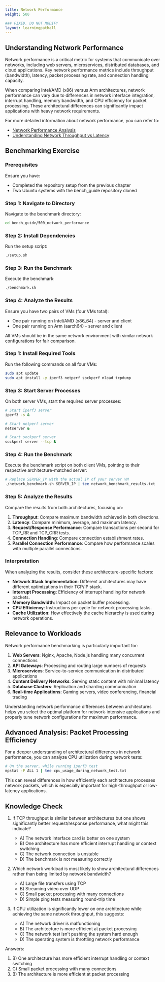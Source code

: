 ```yaml
---
title: Network Performance
weight: 500

### FIXED, DO NOT MODIFY
layout: learningpathall
---
```


## Understanding Network Performance

Network performance is a critical metric for systems that communicate over networks, including web servers, microservices, distributed databases, and cloud applications. Key network performance metrics include throughput (bandwidth), latency, packet processing rate, and connection handling capacity.

When comparing Intel/AMD (x86) versus Arm architectures, network performance can vary due to differences in network interface integration, interrupt handling, memory bandwidth, and CPU efficiency for packet processing. These architectural differences can significantly impact applications with heavy network requirements.

For more detailed information about network performance, you can refer to:
- [Network Performance Analysis](https://www.brendangregg.com/blog/2018-03-22/tcp-tracepoints.html)
- [Understanding Network Throughput vs Latency](https://www.networkcomputing.com/networking/understanding-throughput-vs-latency)

## Benchmarking Exercise

### Prerequisites

Ensure you have:
- Completed the repository setup from the previous chapter
- Two Ubuntu systems with the bench_guide repository cloned

### Step 1: Navigate to Directory

Navigate to the benchmark directory:

```bash
cd bench_guide/500_network_performance
```

### Step 2: Install Dependencies

Run the setup script:

```bash
./setup.sh
```

### Step 3: Run the Benchmark

Execute the benchmark:

```bash
./benchmark.sh
```

### Step 4: Analyze the Results

Ensure you have two pairs of VMs (four VMs total):
- One pair running on Intel/AMD (x86_64) - server and client
- One pair running on Arm (aarch64) - server and client

All VMs should be in the same network environment with similar network configurations for fair comparison.

### Step 1: Install Required Tools

Run the following commands on all four VMs:

```bash
sudo apt update
sudo apt install -y iperf3 netperf sockperf nload tcpdump
```

### Step 3: Start Server Processes

On both server VMs, start the required server processes:

```bash
# Start iperf3 server
iperf3 -s &

# Start netperf server
netserver &

# Start sockperf server
sockperf server --tcp &
```

### Step 4: Run the Benchmark

Execute the benchmark script on both client VMs, pointing to their respective architecture-matched server:

```bash
# Replace SERVER_IP with the actual IP of your server VM
./network_benchmark.sh SERVER_IP | tee network_benchmark_results.txt
```

### Step 5: Analyze the Results

Compare the results from both architectures, focusing on:

1. **Throughput**: Compare maximum bandwidth achieved in both directions.
2. **Latency**: Compare minimum, average, and maximum latency.
3. **Request/Response Performance**: Compare transactions per second for TCP_RR and TCP_CRR tests.
4. **Connection Handling**: Compare connection establishment rates.
5. **Parallel Connection Performance**: Compare how performance scales with multiple parallel connections.

### Interpretation

When analyzing the results, consider these architecture-specific factors:

- **Network Stack Implementation**: Different architectures may have different optimizations in their TCP/IP stack.
- **Interrupt Processing**: Efficiency of interrupt handling for network packets.
- **Memory Bandwidth**: Impact on packet buffer processing.
- **CPU Efficiency**: Instructions per cycle for network processing tasks.
- **Cache Utilization**: How effectively the cache hierarchy is used during network operations.

## Relevance to Workloads

Network performance benchmarking is particularly important for:

1. **Web Servers**: Nginx, Apache, Node.js handling many concurrent connections
2. **API Gateways**: Processing and routing large numbers of requests
3. **Microservices**: Service-to-service communication in distributed applications
4. **Content Delivery Networks**: Serving static content with minimal latency
5. **Database Clusters**: Replication and sharding communication
6. **Real-time Applications**: Gaming servers, video conferencing, financial trading

Understanding network performance differences between architectures helps you select the optimal platform for network-intensive applications and properly tune network configurations for maximum performance.

## Advanced Analysis: Packet Processing Efficiency

For a deeper understanding of architectural differences in network performance, you can analyze CPU utilization during network tests:

```bash
# On the server, while running iperf3 test
mpstat -P ALL 1 | tee cpu_usage_during_network_test.txt
```

This can reveal differences in how efficiently each architecture processes network packets, which is especially important for high-throughput or low-latency applications.

## Knowledge Check

1. If TCP throughput is similar between architectures but one shows significantly better request/response performance, what might this indicate?
   - A) The network interface card is better on one system
   - B) One architecture has more efficient interrupt handling or context switching
   - C) The network connection is unstable
   - D) The benchmark is not measuring correctly

2. Which network workload is most likely to show architectural differences rather than being limited by network bandwidth?
   - A) Large file transfers using TCP
   - B) Streaming video over UDP
   - C) Small packet processing with many connections
   - D) Simple ping tests measuring round-trip time

3. If CPU utilization is significantly lower on one architecture while achieving the same network throughput, this suggests:
   - A) The network driver is malfunctioning
   - B) The architecture is more efficient at packet processing
   - C) The network test isn't pushing the system hard enough
   - D) The operating system is throttling network performance

Answers:
1. B) One architecture has more efficient interrupt handling or context switching
2. C) Small packet processing with many connections
3. B) The architecture is more efficient at packet processing
